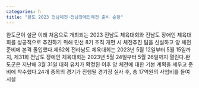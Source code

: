 ```yaml
---
categories: h
title: "완도 2023 전남체전·전남장애인체전 준비 순항"
---
```

완도군이 설군 이래 처음으로 개최되는 2023 전남도 체육대회와 전남도 장애인 체육대회를 성공적으로 추진하기 위해 민선 8기 조직 개편 시 체전추진 팀을 신설하고 양 체전 준비에 본격 돌입했다.제62회 전라남도 체육대회는 2023년 5월 12일부터 5월 15일까지, 제31회 전남도 장애인 체육대회는 2023년 5월 24일부터 5월 26일까지 열린다.완도군은 지난해 3월 31일 대회 유치가 확정된 이후 양 체전에 대한 기본 계획을 세우고 준비에 착수했다.24개 종목의 경기가 진행될 경기장 실사 후, 총 17억원의 사업비를 들여 시설